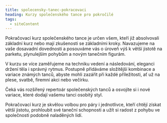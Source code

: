 ```yaml
---
title: spolecensky-tanec-pokracovaci
heading: Kurzy společenského tance pro pokročilé
tags:
  - siteContent
---
```

Pokračovací kurz společenského tance je určen všem, kteří již absolvovali základní kurz nebo mají zkušenosti se základními kroky. Navazujeme na vaše dosavadní dovednosti a posouváme vás o úroveň výš k větší jistotě na parketu, plynulejším pohybům a novým tanečním figurám.

V kurzu se více zaměřujeme na techniku vedení a následování, eleganci držení těla i správný rytmus. Postupně přidáváme složitější kombinace a variace známých tanců, abyste mohli zazářit při každé příležitosti, ať už na plese, svatbě, firemní akci nebo večírku.

Čeká vás rozšířený repertoár společenských tanců a osvojíte si i nové variace, které dodají vašemu tanci osobitý styl.

Pokračovací kurz je skvělou volbou pro páry i jednotlivce, kteří chtějí získat větší jistotu, prohloubit své taneční schopnosti a užít si radost z pohybu ve společnosti podobně naladěných lidí.
